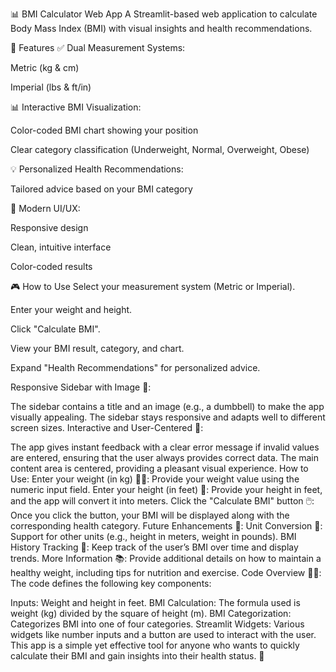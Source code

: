 📊 BMI Calculator Web App
A Streamlit-based web application to calculate Body Mass Index (BMI) with visual insights and health recommendations.

🚀 Features
✅ Dual Measurement Systems:

Metric (kg & cm)

Imperial (lbs & ft/in)

📊 Interactive BMI Visualization:

Color-coded BMI chart showing your position

Clear category classification (Underweight, Normal, Overweight, Obese)

💡 Personalized Health Recommendations:

Tailored advice based on your BMI category

🎨 Modern UI/UX:

Responsive design

Clean, intuitive interface

Color-coded results

🎮 How to Use
Select your measurement system (Metric or Imperial).

Enter your weight and height.

Click "Calculate BMI".

View your BMI result, category, and chart.

Expand "Health Recommendations" for personalized advice.

Responsive Sidebar with Image 📸:

The sidebar contains a title and an image (e.g., a dumbbell) to make the app visually appealing.
The sidebar stays responsive and adapts well to different screen sizes.
Interactive and User-Centered 💬:

The app gives instant feedback with a clear error message if invalid values are entered, ensuring that the user always provides correct data.
The main content area is centered, providing a pleasant visual experience.
How to Use:
Enter your weight (in kg) 🏋️‍♂️: Provide your weight value using the numeric input field.
Enter your height (in feet) 📏: Provide your height in feet, and the app will convert it into meters.
Click the "Calculate BMI" button 🖱️: Once you click the button, your BMI will be displayed along with the corresponding health category.
Future Enhancements 🌱:
Unit Conversion 🔄: Support for other units (e.g., height in meters, weight in pounds).
BMI History Tracking 📅: Keep track of the user’s BMI over time and display trends.
More Information 📚: Provide additional details on how to maintain a healthy weight, including tips for nutrition and exercise.
Code Overview 🧑‍💻:
The code defines the following key components:

Inputs: Weight and height in feet.
BMI Calculation: The formula used is weight (kg) divided by the square of height (m).
BMI Categorization: Categorizes BMI into one of four categories.
Streamlit Widgets: Various widgets like number inputs and a button are used to interact with the user.
This app is a simple yet effective tool for anyone who wants to quickly calculate their BMI and gain insights into their health status. 🌟